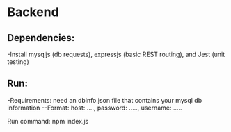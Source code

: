# Backend

## Dependencies:
 -Install mysqljs (db requests), expressjs (basic REST routing), and Jest (unit testing)

## Run:
-Requirements: need an dbinfo.json file that contains your mysql db information 
--Format: host: ...., password: ....., username: .....

Run command: npm index.js

